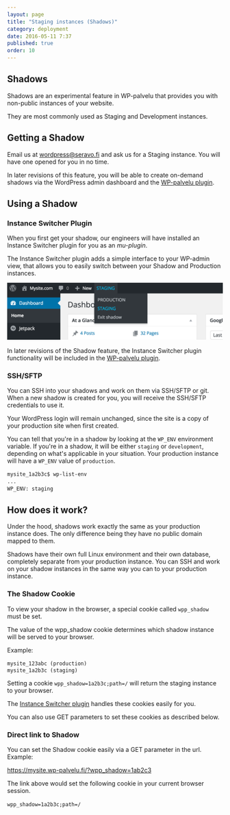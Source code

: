 ```yaml
---
layout: page
title: "Staging instances (Shadows)"
category: deployment
date: 2016-05-11 7:37
published: true
order: 10
---
```


## Shadows

Shadows are an experimental feature in WP-palvelu that provides you with non-public instances of your website.

They are most commonly used as Staging and Development instances.

## Getting a Shadow

Email us at [wordpress@seravo.fi](mailto:wordpress@seravo.fi) and ask us for a Staging instance. You will have one opened for you in no time.

In later revisions of this feature, you will be able to create on-demand shadows via the WordPress admin dashboard and the [WP-palvelu plugin](/configuration/wppalvelu-plugin/).

## Using a Shadow

### Instance Switcher Plugin

When you first get your shadow, our engineers will have installed an Instance Switcher plugin for you as an *mu-plugin*.

The Instance Switcher plugin adds a simple interface to your WP-admin view, that allows you to easily switch between your Shadow and Production instances.

![Screenshot from the Instance Switcher plugin](/images/instance-switcher.png)

In later revisions of the Shadow feature, the Instance Switcher plugin functionality will be included in the [WP-palvelu plugin](/configuration/wppalvelu-plugin/).

### SSH/SFTP

You can SSH into your shadows and work on them via SSH/SFTP or git. When a new shadow is created for you, you will receive the SSH/SFTP credentials to use it.

Your WordPress login will remain unchanged, since the site is a copy of your production site when first created.

You can tell that you're in a shadow by looking at the `WP_ENV` environment variable. If you're in a shadow, it will be either `staging` or `development`, depending on what's applicable in your situation. Your production instance will have a `WP_ENV` value of `production`.

```bash
mysite_1a2b3c$ wp-list-env
...
WP_ENV: staging
```

## How does it work?

Under the hood, shadows work exactly the same as your production instance does. The only difference being they have no public domain mapped to them.

Shadows have their own full Linux environment and their own database, completely separate from your production instance. You can SSH and work on your shadow instances in the same way you can to your production instance.

### The Shadow Cookie

To view your shadow in the browser, a special cookie called `wpp_shadow` must be set.

The value of the wpp_shadow cookie determines which shadow instance will be served to your browser.

Example:

```
mysite_123abc (production)
mysite_1a2b3c (staging)
```

Setting a cookie `wpp_shadow=1a2b3c;path=/` will return the staging instance to your browser.

The [Instance Switcher plugin](https://github.com/Seravo/wp-palvelu-instance-switcher) handles these cookies easily for you.

You can also use GET parameters to set these cookies as described below.

### Direct link to Shadow

You can set the Shadow cookie easily via a GET parameter in the url. Example:

https://mysite.wp-palvelu.fi/?wpp_shadow=1ab2c3

The link above would set the following cookie in your current browser session.

```wpp_shadow=1a2b3c;path=/```
